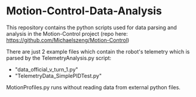 # Motion-Control-Data-Analysis

This repository contains the python scripts used for data parsing and analysis in the Motion-Control project (repo here: https://github.com/Michaelszeng/Motion-Control)

There are just 2 example files which contain the robot's telemetry which is parsed by the TelemetryAnalysis.py script:
 - "data_official_v_turn_1.py" 
 - "TelemetryData_SimplePIDTest.py"
 
 MotionProfiles.py runs without reading data from external python files.
 
